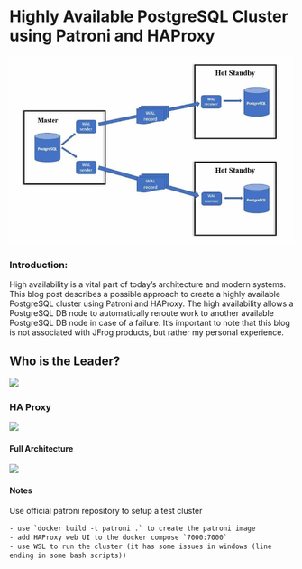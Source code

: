 # Highly Available PostgreSQL Cluster using Patroni and HAProxy

![](Images\postgres_streaming.jpg)

### **Introduction:**

High availability is a vital part of today’s architecture and modern systems. This blog post describes a possible approach to create a highly available PostgreSQL cluster using Patroni and HAProxy. The high availability allows a PostgreSQL DB node to automatically reroute work to another available PostgreSQL DB node in case of a failure. It’s important to note that this blog is not associated with JFrog products, but rather my personal experience.

## Who is the Leader? 

![](C:\Users\smbanaie\Desktop\13-Patroni-HA\2-HA-With-Patroni\Images\Julian_Patroni_Blogpost_V2.png)



### HA Proxy 

![](C:\Users\smbanaie\Desktop\13-Patroni-HA\2-HA-With-Patroni\Images\PatroniDiagram.jpeg)

#### Full Architecture

![](C:\Users\smbanaie\Desktop\13-Patroni-HA\2-HA-With-Patroni\Images\typea.png)



#### Notes

Use official patroni repository to setup a test cluster 

	- use `docker build -t patroni .` to create the patroni image
	- add HAProxy web UI to the docker compose `7000:7000`
	- use WSL to run the cluster (it has some issues in windows (line ending in some bash scripts))
